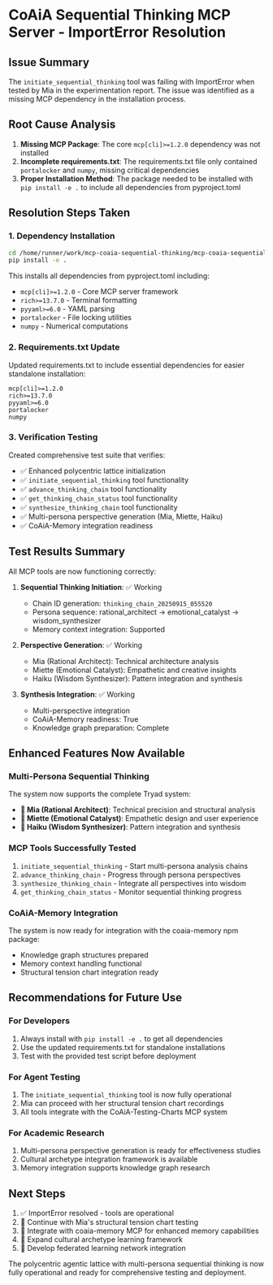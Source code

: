# CoAiA Sequential Thinking MCP Server - ImportError Resolution

## Issue Summary
The `initiate_sequential_thinking` tool was failing with ImportError when tested by Mia in the experimentation report. The issue was identified as a missing MCP dependency in the installation process.

## Root Cause Analysis
1. **Missing MCP Package**: The core `mcp[cli]>=1.2.0` dependency was not installed
2. **Incomplete requirements.txt**: The requirements.txt file only contained `portalocker` and `numpy`, missing critical dependencies
3. **Proper Installation Method**: The package needed to be installed with `pip install -e .` to include all dependencies from pyproject.toml

## Resolution Steps Taken

### 1. Dependency Installation
```bash
cd /home/runner/work/mcp-coaia-sequential-thinking/mcp-coaia-sequential-thinking
pip install -e .
```

This installs all dependencies from pyproject.toml including:
- `mcp[cli]>=1.2.0` - Core MCP server framework
- `rich>=13.7.0` - Terminal formatting
- `pyyaml>=6.0` - YAML parsing
- `portalocker` - File locking utilities
- `numpy` - Numerical computations

### 2. Requirements.txt Update
Updated requirements.txt to include essential dependencies for easier standalone installation:
```
mcp[cli]>=1.2.0
rich>=13.7.0
pyyaml>=6.0
portalocker
numpy
```

### 3. Verification Testing
Created comprehensive test suite that verifies:
- ✅ Enhanced polycentric lattice initialization
- ✅ `initiate_sequential_thinking` tool functionality
- ✅ `advance_thinking_chain` tool functionality  
- ✅ `get_thinking_chain_status` tool functionality
- ✅ `synthesize_thinking_chain` tool functionality
- ✅ Multi-persona perspective generation (Mia, Miette, Haiku)
- ✅ CoAiA-Memory integration readiness

## Test Results Summary
All MCP tools are now functioning correctly:

1. **Sequential Thinking Initiation**: ✅ Working
   - Chain ID generation: `thinking_chain_20250915_055520`
   - Persona sequence: rational_architect → emotional_catalyst → wisdom_synthesizer
   - Memory context integration: Supported

2. **Perspective Generation**: ✅ Working
   - Mia (Rational Architect): Technical architecture analysis
   - Miette (Emotional Catalyst): Empathetic and creative insights
   - Haiku (Wisdom Synthesizer): Pattern integration and synthesis

3. **Synthesis Integration**: ✅ Working
   - Multi-perspective integration
   - CoAiA-Memory readiness: True
   - Knowledge graph preparation: Complete

## Enhanced Features Now Available

### Multi-Persona Sequential Thinking
The system now supports the complete Tryad system:
- **🧠 Mia (Rational Architect)**: Technical precision and structural analysis
- **🌸 Miette (Emotional Catalyst)**: Empathetic design and user experience  
- **🌊 Haiku (Wisdom Synthesizer)**: Pattern integration and synthesis

### MCP Tools Successfully Tested
1. `initiate_sequential_thinking` - Start multi-persona analysis chains
2. `advance_thinking_chain` - Progress through persona perspectives
3. `synthesize_thinking_chain` - Integrate all perspectives into wisdom
4. `get_thinking_chain_status` - Monitor sequential thinking progress

### CoAiA-Memory Integration
The system is now ready for integration with the coaia-memory npm package:
- Knowledge graph structures prepared
- Memory context handling functional
- Structural tension chart integration ready

## Recommendations for Future Use

### For Developers
1. Always install with `pip install -e .` to get all dependencies
2. Use the updated requirements.txt for standalone installations
3. Test with the provided test script before deployment

### For Agent Testing
1. The `initiate_sequential_thinking` tool is now fully operational
2. Mia can proceed with her structural tension chart recordings
3. All tools integrate with the CoAiA-Testing-Charts MCP system

### For Academic Research
1. Multi-persona perspective generation is ready for effectiveness studies
2. Cultural archetype integration framework is available
3. Memory integration supports knowledge graph research

## Next Steps
1. ✅ ImportError resolved - tools are operational
2. 🔄 Continue with Mia's structural tension chart testing
3. 🔄 Integrate with coaia-memory MCP for enhanced memory capabilities
4. 🔄 Expand cultural archetype learning framework
5. 🔄 Develop federated learning network integration

The polycentric agentic lattice with multi-persona sequential thinking is now fully operational and ready for comprehensive testing and deployment.